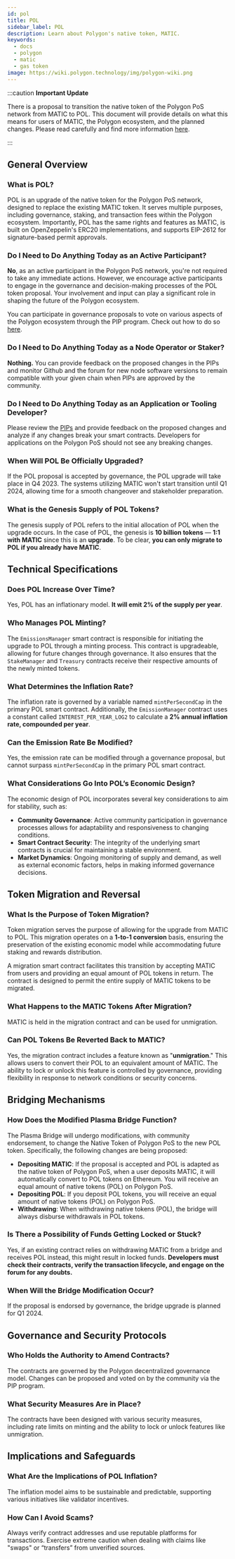 ```yaml
---
id: pol
title: POL
sidebar_label: POL
description: Learn about Polygon's native token, MATIC.
keywords:
  - docs
  - polygon
  - matic
  - gas token
image: https://wiki.polygon.technology/img/polygon-wiki.png
---
```


:::caution **Important Update**

There is a proposal to transition the native token of the Polygon PoS network from MATIC to POL. This document will provide details on what this means for users of MATIC, the Polygon ecosystem, and the planned changes. Please read carefully and find more information [<ins>here</ins>](https://polygon.technology/blog/polygon-2-0-implementation-officially-begins-the-first-set-of-pips-polygon-improvement-proposals-released).

:::

## General Overview

### What is POL?

POL is an upgrade of the native token for the Polygon PoS network, designed to replace the existing MATIC token. It serves multiple purposes, including governance, staking, and transaction fees within the Polygon ecosystem. Importantly, POL has the same rights and features as MATIC, is built on OpenZeppelin's ERC20 implementations, and supports EIP-2612 for signature-based permit approvals.

### Do I Need to Do Anything Today as an Active Participant?

**No**, as an active participant in the Polygon PoS network, you're not required to take any immediate actions. However, we encourage active participants to engage in the governance and decision-making processes of the POL token proposal. Your involvement and input can play a significant role in shaping the future of the Polygon ecosystem.

You can participate in governance proposals to vote on various aspects of the Polygon ecosystem through the PIP program. Check out how to do so [<ins>here</ins>](/docs/category/proposals/).

### **Do** I Need to Do Anything Today **as a Node Operator or Staker?**

**Nothing.** You can provide feedback on the proposed changes in the PIPs and monitor Github and the forum for new node software versions to remain compatible with your given chain when PIPs are approved by the community.

### **Do** I Need to Do Anything **Today as an Application or Tooling Developer?**

Please review the [<ins>PIPs</ins>](https://forum.polygon.technology/t/pip-18-polygon-2-0-phase-0-frontier/12913) and provide feedback on the proposed changes and analyze if any changes break your smart contracts. Developers for applications on the Polygon PoS should not see any breaking changes.

### When Will POL Be Officially Upgraded?

If the POL proposal is accepted by governance, the POL upgrade will take place in Q4 2023. The systems utilizing MATIC won't start transition until Q1 2024, allowing time for a smooth changeover and stakeholder preparation.

### What is the Genesis Supply of POL Tokens?

The genesis supply of POL refers to the initial allocation of POL when the upgrade occurs. In the case of POL, the genesis is **10 billion tokens** — **1:1 with MATIC** since this is an **upgrade**. To be clear, **you can only migrate to POL if you already have MATIC**.

## Technical Specifications

### Does POL Increase Over Time?

Yes, POL has an inflationary model. **It will emit 2% of the supply per year**.

### Who Manages POL Minting?

The `EmissionsManager` smart contract is responsible for initiating the upgrade to POL through a minting process. This contract is upgradeable, allowing for future changes through governance. It also ensures that the `StakeManager` and `Treasury` contracts receive their respective amounts of the newly minted tokens.

### What Determines the Inflation Rate?

The inflation rate is governed by a variable named `mintPerSecondCap` in the primary POL smart contract. Additionally, the `EmissionManager` contract uses a constant called `INTEREST_PER_YEAR_LOG2` to calculate a **2% annual inflation rate, compounded per year**.

### Can the Emission Rate Be Modified?

Yes, the emission rate can be modified through a governance proposal, but cannot surpass `mintPerSecondCap` in the primary POL smart contract.

### ****What Considerations Go Into POL’s Economic Design?****

The economic design of POL incorporates several key considerations to aim for stability, such as:

- **Community Governance**: Active community participation in governance processes allows for adaptability and responsiveness to changing conditions.
- **Smart Contract Security**: The integrity of the underlying smart contracts is crucial for maintaining a stable environment.
- **Market Dynamics**: Ongoing monitoring of supply and demand, as well as external economic factors, helps in making informed governance decisions.

## Token Migration and Reversal

### What Is the Purpose of Token Migration?

Token migration serves the purpose of allowing for the upgrade from MATIC to POL. This migration operates on a **1-to-1 conversion** basis, ensuring the preservation of the existing economic model while accommodating future staking and rewards distribution. 

A migration smart contract facilitates this transition by accepting MATIC from users and providing an equal amount of POL tokens in return. The contract is designed to permit the entire supply of MATIC tokens to be migrated.

### What Happens to the MATIC Tokens After Migration?

MATIC is held in the migration contract and can be used for unmigration.

### Can POL Tokens Be Reverted Back to MATIC?

Yes, the migration contract includes a feature known as "**unmigration**." This allows users to convert their POL to an equivalent amount of MATIC. The ability to lock or unlock this feature is controlled by governance, providing flexibility in response to network conditions or security concerns.

## Bridging Mechanisms

### How Does the Modified Plasma Bridge Function?

The Plasma Bridge will undergo modifications, with community endorsement, to change the Native Token of Polygon PoS to the new POL token. Specifically, the following changes are being proposed:

- **Depositing MATIC**: If the proposal is accepted and POL is adapted as the native token of Polygon PoS, when a user deposits MATIC, it will automatically convert to POL tokens on Ethereum. You will receive an equal amount of native tokens (POL) on Polygon PoS.
- **Depositing POL**: If you deposit POL tokens, you will receive an equal amount of native tokens (POL) on Polygon PoS.
- **Withdrawing**: When withdrawing native tokens (POL), the bridge will always disburse withdrawals in POL tokens.

### Is There a Possibility of Funds Getting Locked or Stuck?

Yes, if an existing contract relies on withdrawing MATIC from a bridge and receives POL instead, this might result in locked funds. **Developers must check their contracts, verify the transaction lifecycle, and engage on the forum for any doubts.**

### When Will the Bridge Modification Occur?

If the proposal is endorsed by governance, the bridge upgrade is planned for Q1 2024.

## Governance and Security Protocols

### Who Holds the Authority to Amend Contracts?

The contracts are governed by the Polygon decentralized governance model. Changes can be proposed and voted on by the community via the PIP program.

### What Security Measures Are in Place?

The contracts have been designed with various security measures, including rate limits on minting and the ability to lock or unlock features like unmigration.

## Implications and Safeguards

### What Are the Implications of POL Inflation?

The inflation model aims to be sustainable and predictable, supporting various initiatives like validator incentives.

### How Can I Avoid Scams?

Always verify contract addresses and use reputable platforms for transactions. Exercise extreme caution when dealing with claims like "swaps" or “transfers” from unverified sources.
